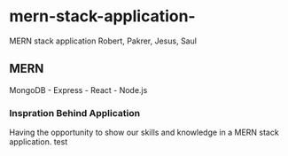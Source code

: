# mern-stack-application-
MERN stack application
Robert, Pakrer, Jesus, Saul
## MERN 
MongoDB - Express - React - Node.js

### Inspration Behind Application 
Having the opportunity to show our skills and knowledge in a MERN stack application. 
test